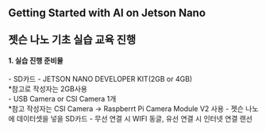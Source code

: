Getting Started with AI on Jetson Nano
<br>
<br> 젯슨 나노 기초 실습 교육 진행
-
<b> 1. 실습 진행 준비물 </b>
<br>
<br>
    - SD카드
    - JETSON NANO DEVELOPER KIT(2GB or 4GB) 
    <br> 
       *참고로 작성자는 2GB사용
    <br>
    - USB Camera or CSI Camera 1개
    <br>
       *참고 작성자는 CSI Camera → Raspberrt Pi Camera Module V2 사용
    - 젯슨 나노에 데이터셋을 넣을 SD카드
    - 무선 연결 시 WIFI 동글, 유선 연결 시 인터넷 연결 랜선
